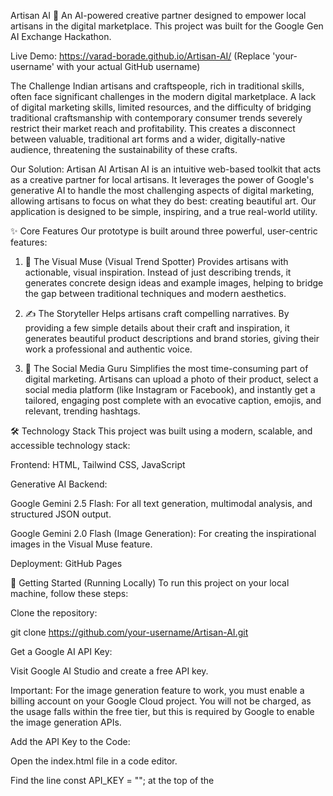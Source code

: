 Artisan AI 🎨
An AI-powered creative partner designed to empower local artisans in the digital marketplace. This project was built for the Google Gen AI Exchange Hackathon.

Live Demo: https://varad-borade.github.io/Artisan-AI/ (Replace 'your-username' with your actual GitHub username)

The Challenge
Indian artisans and craftspeople, rich in traditional skills, often face significant challenges in the modern digital marketplace. A lack of digital marketing skills, limited resources, and the difficulty of bridging traditional craftsmanship with contemporary consumer trends severely restrict their market reach and profitability. This creates a disconnect between valuable, traditional art forms and a wider, digitally-native audience, threatening the sustainability of these crafts.

Our Solution: Artisan AI
Artisan AI is an intuitive web-based toolkit that acts as a creative partner for local artisans. It leverages the power of Google's generative AI to handle the most challenging aspects of digital marketing, allowing artisans to focus on what they do best: creating beautiful art. Our application is designed to be simple, inspiring, and a true real-world utility.

✨ Core Features
Our prototype is built around three powerful, user-centric features:

1. 🔭 The Visual Muse (Visual Trend Spotter)
Provides artisans with actionable, visual inspiration. Instead of just describing trends, it generates concrete design ideas and example images, helping to bridge the gap between traditional techniques and modern aesthetics.

2. ✍️ The Storyteller
Helps artisans craft compelling narratives. By providing a few simple details about their craft and inspiration, it generates beautiful product descriptions and brand stories, giving their work a professional and authentic voice.

3. 📱 The Social Media Guru
Simplifies the most time-consuming part of digital marketing. Artisans can upload a photo of their product, select a social media platform (like Instagram or Facebook), and instantly get a tailored, engaging post complete with an evocative caption, emojis, and relevant, trending hashtags.

🛠️ Technology Stack
This project was built using a modern, scalable, and accessible technology stack:

Frontend: HTML, Tailwind CSS, JavaScript

Generative AI Backend:

Google Gemini 2.5 Flash: For all text generation, multimodal analysis, and structured JSON output.

Google Gemini 2.0 Flash (Image Generation): For creating the inspirational images in the Visual Muse feature.

Deployment: GitHub Pages

🚀 Getting Started (Running Locally)
To run this project on your local machine, follow these steps:

Clone the repository:

git clone https://github.com/your-username/Artisan-AI.git

Get a Google AI API Key:

Visit Google AI Studio and create a free API key.

Important: For the image generation feature to work, you must enable a billing account on your Google Cloud project. You will not be charged, as the usage falls within the free tier, but this is required by Google to enable the image generation APIs.

Add the API Key to the Code:

Open the index.html file in a code editor.

Find the line const API_KEY = ""; at the top of the <script> section.

Paste your API key between the quotation marks.

Run a Local Server:

Navigate to the project folder in your terminal.

Run the following command (requires Python 3):

python -m http.server

Open your browser and go to http://localhost:8000.

🛡️ AI Safety and Responsibility
We built this application with a strong focus on responsible AI principles:

AI Grounding: All AI prompts are heavily "grounded" with specific context, instructions, and user-provided data to ensure outputs are relevant, accurate, and to prevent hallucinations.

Security: The application uses input sanitization to protect against basic prompt injection attacks, and the AI's instructions are designed to reject attempts to misuse it.

Creative Assistance, Not Replacement: We believe AI should be a muse, not a master. Our tool is designed to solve the "blank page" problem and provide a spark of inspiration, while always leaving the true artistry, skill, and soul of the work in the hands of the artisan.
